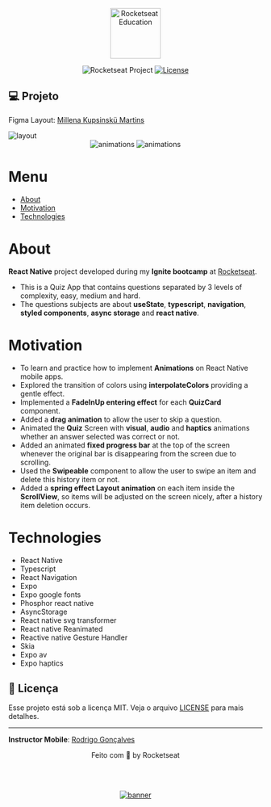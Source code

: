 <p align="center">
  <img alt="Rocketseat Education" src="https://avatars.githubusercontent.com/u/69590972?s=200&v=4" width="100px" />
</p>

<p align="center">
  <img src="https://img.shields.io/static/v1?label=Rocketseat&message=Education&color=8257e5&labelColor=202024" alt="Rocketseat Project" />
  <a href="LICENSE"><img  src="https://img.shields.io/static/v1?label=License&message=MIT&color=8257e5&labelColor=202024" alt="License"></a>
</p>


## 💻 Projeto


Figma Layout:
[Millena Kupsinskü Martins](https://www.linkedin.com/in/millenakmartins/)


<img src="https://github.com/Gilmara-Git/React_Native_IgniteQuiz/assets/66445234/6f9de6c5-b13c-4f75-a8e3-aadb9a25d425" alt="layout">

<div align="center" >

<img src="https://github.com/Gilmara-Git/React_Native_IgniteQuiz/assets/66445234/32ab0e7b-6638-4eca-acca-01047af1044a" alt="animations">


<img src="https://github.com/Gilmara-Git/React_Native_IgniteQuiz/assets/66445234/317e8ea5-82c5-40bd-a030-7295151e0855" alt="animations">

</div>

# Menu
- <a href="#about">About</a>
- <a href="#motivation">Motivation</a>
- <a href="#technologies">Technologies</a>
# About

**React Native** project developed during my **Ignite bootcamp** at [Rocketseat](https://www.rocketseat.com.br/).

- This is a Quiz App that contains questions separated by 3 levels of complexity, easy, medium and hard. 
- The questions subjects are about **useState**, **typescript**, **navigation**, **styled components**, **async storage** and **react native**. 

 # Motivation

- To learn and practice how to implement **Animations** on React Native mobile apps. 
- Explored the transition of colors using **interpolateColors** providing a gentle effect.
- Implemented a **FadeInUp entering effect** for each **QuizCard** component. 
- Added a **drag animation** to allow the user to skip a question.
- Animated the **Quiz** Screen with **visual**, **audio** and **haptics** animations whether an answer selected was correct or not. 
- Added an animated **fixed progress bar** at the top of the screen whenever the original bar is disappearing from the screen due to scrolling.
- Used the **Swipeable** component to allow the user to swipe an item and delete this history item or not.
- Added a  **spring effect Layout animation** on each item inside the **ScrollView**, so items will be adjusted on the screen nicely, after a history item deletion occurs. 

# Technologies

- React Native
- Typescript
- React Navigation
- Expo
- Expo google fonts
- Phosphor react native
- AsyncStorage
- React native svg transformer
- React native Reanimated
- Reactive native Gesture Handler
- Skia
- Expo av
- Expo haptics


## 📝 Licença

Esse projeto está sob a licença MIT. Veja o arquivo [LICENSE](LICENSE) para mais detalhes.

---
**Instructor Mobile**:
[Rodrigo Gonçalves](https://www.linkedin.com/in/rodrigo-gon%C3%A7alves-santana/)

<p align="center">
  Feito com 💜 by Rocketseat
</p>


<!--START_SECTION:footer-->

<br />
<br />

<p align="center">
  <a href="https://discord.gg/rocketseat" target="_blank">
    <img align="center" src="https://storage.googleapis.com/golden-wind/comunidade/rodape.svg" alt="banner"/>
  </a>
</p>

<!--END_SECTION:footer-->

